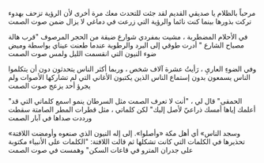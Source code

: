 مرحباً بالظلام يا صديقي القديم
لقد جئت للتحدث معك مرة أخرى
لأن الرؤية تزحف بهدوء
تركت بذورها بينما كنت نائما
والرؤية التي زرعت في دماغي
لا يزال
ضمن صوت الصمت

في الأحلام المضطربة ، مشيت بمفردي
شوارع ضيقة من الحجر المرصوف
"قرب هالة مصباح الشارع
" أدرت طوقي إلى البرد والرطوبة
عندما طعنت عيناي بواسطة وميض ضوء النيون
التي انقسمت الليل
ولمس صوت الصمت

وفي الضوءِ العاريِ ، رَأيتُ
عشرة آلاف شخص ، وربما أكثر
الناس يتحدثون دون أن يتكلموا
الناس يسمعون بدون إستماع
الناس الذين يكتبون الأغاني التي لم تشاركها الأصوات
ولم يجرؤ أحد
يزعج صوت الصمت

"الحمقى" قال لي ، "أنت لا تعرف
الصمت مثل السرطان ينمو
اسمع كلماتي التي قد أعلمك إياها
أمسك ذراعيّ لأصل إليك"
لكن كلماتي ، مثل قطرات المطر الصامتة سقطت
ورددت صداها في آبار الصمت

«وسجد الناس» أي أهل مكة «وأصلوا».
إلى إله النيون الذي صنعوه
وأومضت اللافتة تحذيرها
في الكلمات التي كانت تشكلها
ثم قالت اللافتة: "الكلمات على الأنبياء مكتوبة على جدران المترو
في قاعات السكن"
وهمست في صوت الصمت